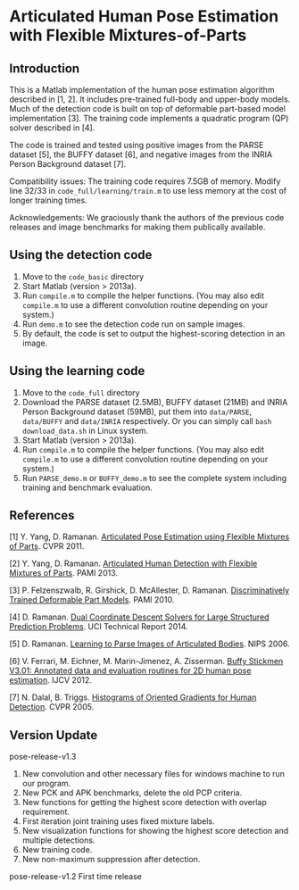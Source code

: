 # Articulated Human Pose Estimation with Flexible Mixtures-of-Parts

## Introduction

This is a Matlab implementation of the human pose estimation algorithm described in [1, 2]. It includes pre-trained full-body and upper-body models. Much of the detection code is built on top of deformable part-based model implementation [3]. The training code implements a quadratic program (QP) solver described in [4].

The code is trained and tested using positive images from the PARSE dataset [5], the BUFFY dataset [6], and negative images from the INRIA Person Background dataset [7].

Compatibility issues: The training code requires 7.5GB of memory. Modify line 32/33 in `code_full/learning/train.m` to use less memory at the cost of longer training times.

Acknowledgements: We graciously thank the authors of the previous code releases and image benchmarks for making them publically available.

## Using the detection code

1. Move to the `code_basic` directory
2. Start Matlab (version > 2013a).
3. Run `compile.m` to compile the helper functions. (You may also edit `compile.m` to use a different convolution routine depending on your system.)
4. Run `demo.m` to see the detection code run on sample images.
5. By default, the code is set to output the highest-scoring detection in an image.

## Using the learning code

1. Move to the `code_full` directory
2. Download the PARSE dataset (2.5MB), BUFFY dataset (21MB) and INRIA Person Background dataset (59MB), put them into `data/PARSE`, `data/BUFFY` and `data/INRIA` respectively. Or you can simply call `bash download_data.sh` in Linux system. 
3. Start Matlab (version > 2013a).
4. Run `compile.m` to compile the helper functions. (You may also edit `compile.m` to use a different convolution routine depending on your system.)
5. Run `PARSE_demo.m` or `BUFFY_demo.m` to see the complete system including training and benchmark evaluation.

## References

[1] Y. Yang, D. Ramanan. [Articulated Pose Estimation using Flexible Mixtures of Parts](https://yangyi02.github.io/research/pose/index.html). CVPR 2011.

[2] Y. Yang, D. Ramanan. [Articulated Human Detection with Flexible Mixtures of Parts](https://yangyi02.github.io/research/pose/index.html). PAMI 2013.

[3] P. Felzenszwalb, R. Girshick, D. McAllester, D. Ramanan. [Discriminatively Trained Deformable Part Models](http://www.rossgirshick.info/latent/). PAMI 2010.

[4] D. Ramanan. [Dual Coordinate Descent Solvers for Large Structured Prediction Problems](https://arxiv.org/pdf/1312.1743.pdf). UCI Technical Report 2014.

[5] D. Ramanan. [Learning to Parse Images of Articulated Bodies](https://www.cs.cmu.edu/~deva/papers/parse/index.html). NIPS 2006.

[6] V. Ferrari, M. Eichner, M. Marin-Jimenez, A. Zisserman. [Buffy Stickmen V3.01: Annotated data and evaluation routines for 2D human pose estimation](http://www.robots.ox.ac.uk/~vgg/data/stickmen/index.html). IJCV 2012. 

[7] N. Dalal, B. Triggs. [Histograms of Oriented Gradients for Human Detection](http://pascal.inrialpes.fr/data/human/). CVPR 2005.

## Version Update

pose-release-v1.3
1. New convolution and other necessary files for windows machine to run our program.
2. New PCK and APK benchmarks, delete the old PCP criteria.
3. New functions for getting the highest score detection with overlap requirement.
4. First iteration joint training uses fixed mixture labels.
5. New visualization functions for showing the highest score detection and multiple detections.
6. New training code.
7. New non-maximum suppression after detection.

pose-release-v1.2
First time release
